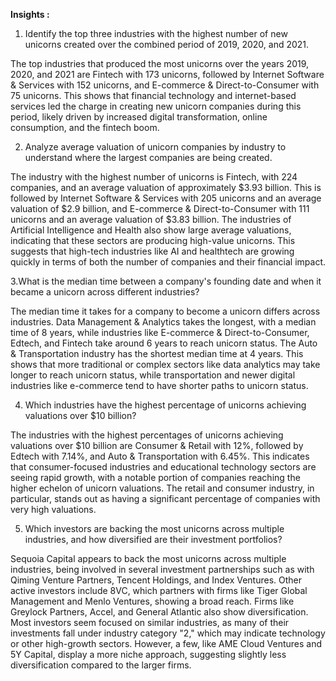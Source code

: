 **Insights :**

1. Identify the top three industries with the highest number of new unicorns created over the combined period of 2019, 2020, and 2021.

The top industries that produced the most unicorns over the years 2019, 2020, and 2021 are Fintech with 173 unicorns, followed by Internet Software & Services with 152 unicorns, and E-commerce & Direct-to-Consumer with 75 unicorns. This shows that financial technology and internet-based services led the charge in creating new unicorn companies during this period, likely driven by increased digital transformation, online consumption, and the fintech boom.

2. Analyze average valuation of unicorn companies by industry to understand where the largest companies are being created.

The industry with the highest number of unicorns is Fintech, with 224 companies, and an average valuation of approximately $3.93 billion. This is followed by Internet Software & Services with 205 unicorns and an average valuation of $2.9 billion, and E-commerce & Direct-to-Consumer with 111 unicorns and an average valuation of $3.83 billion. The industries of Artificial Intelligence and Health also show large average valuations, indicating that these sectors are producing high-value unicorns. This suggests that high-tech industries like AI and healthtech are growing quickly in terms of both the number of companies and their financial impact.

3.What is the median time between a company's founding date and when it became a unicorn across different industries?

The median time it takes for a company to become a unicorn differs across industries. Data Management & Analytics takes the longest, with a median time of 8 years, while industries like E-commerce & Direct-to-Consumer, Edtech, and Fintech take around 6 years to reach unicorn status. The Auto & Transportation industry has the shortest median time at 4 years. This shows that more traditional or complex sectors like data analytics may take longer to reach unicorn status, while transportation and newer digital industries like e-commerce tend to have shorter paths to unicorn status.

4. Which industries have the highest percentage of unicorns achieving valuations over $10 billion?

The industries with the highest percentages of unicorns achieving valuations over $10 billion are Consumer & Retail with 12%, followed by Edtech with 7.14%, and Auto & Transportation with 6.45%. This indicates that consumer-focused industries and educational technology sectors are seeing rapid growth, with a notable portion of companies reaching the higher echelon of unicorn valuations. The retail and consumer industry, in particular, stands out as having a significant percentage of companies with very high valuations.

5. Which investors are backing the most unicorns across multiple industries, and how diversified are their investment portfolios?

Sequoia Capital appears to back the most unicorns across multiple industries, being involved in several investment partnerships such as with Qiming Venture Partners, Tencent Holdings, and Index Ventures. Other active investors include 8VC, which partners with firms like Tiger Global Management and Menlo Ventures, showing a broad reach. Firms like Greylock Partners, Accel, and General Atlantic also show diversification. Most investors seem focused on similar industries, as many of their investments fall under industry category "2," which may indicate technology or other high-growth sectors. However, a few, like AME Cloud Ventures and 5Y Capital, display a more niche approach, suggesting slightly less diversification compared to the larger firms.

